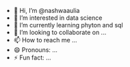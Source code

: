 - 👋 Hi, I’m @nashwaaulia
- 👀 I’m interested in data science
- 🌱 I’m currently learning phyton and sql
- 💞️ I’m looking to collaborate on ...
- 📫 How to reach me ...
- 😄 Pronouns: ...
- ⚡ Fun fact: ...

<!---
nashwaaulia/nashwaaulia is a ✨ special ✨ repository because its `README.md` (this file) appears on your GitHub profile.
You can click the Preview link to take a look at your changes.
--->
